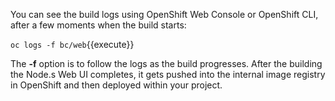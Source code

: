 You can see the build logs using OpenShift Web Console 
or OpenShift CLI, after a few moments when the build starts:

`oc logs -f bc/web`{{execute}}

The **-f** option is to follow the logs as the build progresses. After the building the Node.s Web UI 
completes, it gets pushed into the internal image registry in OpenShift and then deployed within 
your project.
